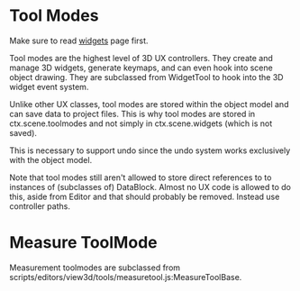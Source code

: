 # Tool Modes

Make sure to read [widgets](widgets.html) page first.

Tool modes are the highest level of 3D UX controllers.  They
create and manage 3D widgets, generate keymaps, and can even
hook into scene object drawing.  They are subclassed from WidgetTool
to hook into the 3D widget event system. 

Unlike other UX classes, tool modes are stored within the object
model and can save data to project files.  This is why tool modes
are stored in ctx.scene.toolmodes and not simply in ctx.scene.widgets
(which is not saved).   

This is necessary to support undo since the undo system works exclusively with
the object model.

Note that tool modes still aren't allowed to store direct references to 
to instances of (subclasses of) DataBlock.  Almost no UX code is allowed to
do this, aside from Editor and that should probably be removed.  Instead
use controller paths.

# Measure ToolMode

Measurement toolmodes are subclassed from scripts/editors/view3d/tools/measuretool.js:MeasureToolBase.
